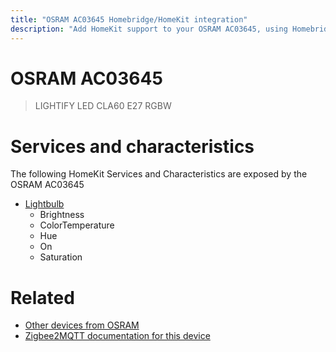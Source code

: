 ```yaml
---
title: "OSRAM AC03645 Homebridge/HomeKit integration"
description: "Add HomeKit support to your OSRAM AC03645, using Homebridge, Zigbee2MQTT and homebridge-z2m."
---
```

<!---
This file has been GENERATED using src/docgen/docgen.ts
DO NOT EDIT THIS FILE MANUALLY!
-->
# OSRAM AC03645
> LIGHTIFY LED CLA60 E27 RGBW


# Services and characteristics
The following HomeKit Services and Characteristics are exposed by
the OSRAM AC03645

* [Lightbulb](../../light.md)
  * Brightness
  * ColorTemperature
  * Hue
  * On
  * Saturation


# Related
* [Other devices from OSRAM](../index.md#osram)
* [Zigbee2MQTT documentation for this device](https://www.zigbee2mqtt.io/devices/AC03645.html)